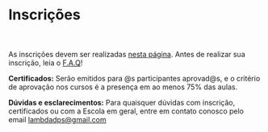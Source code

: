 # Inscrições <br><br>

As inscrições devem ser realizadas [nesta página](https://forms.gle/vXuU7sg3xn9T1X3q7). Antes de realizar sua inscrição, leia o [F.A.Q](https://lambdadps.github.io/jayme/2022/faq/)!

**Certificados:** Serão emitidos para @s participantes aprovad@s, e o critério de aprovação nos cursos é a presença em ao menos 75% das aulas.

**Dúvidas e esclarecimentos:** Para quaisquer dúvidas com inscrição, certificados ou com a Escola em geral, entre em contato conosco pelo email [lambdadps@gmail.com](mailto:lambdadps@gmail.com)
